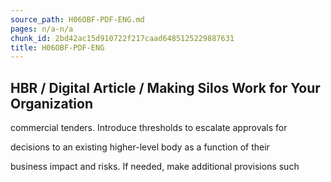```yaml
---
source_path: H06OBF-PDF-ENG.md
pages: n/a-n/a
chunk_id: 2bd42ac15d910722f217caad6485125229887631
title: H06OBF-PDF-ENG
---
```

## HBR / Digital Article / Making Silos Work for Your Organization

commercial tenders. Introduce thresholds to escalate approvals for

decisions to an existing higher-level body as a function of their

business impact and risks. If needed, make additional provisions such
